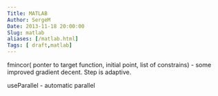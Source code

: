 ```yaml
---
Title: MATLAB
Author: SergeM
Date: 2013-11-18 20:00:00
Slug: matlab
aliases: [/matlab.html]
Tags: [ draft,matlab]
---
```





fmincor( ponter to target function, initial point, list of constrains) - some improved gradient decent. Step is adaptive.

useParallel - automatic parallel
